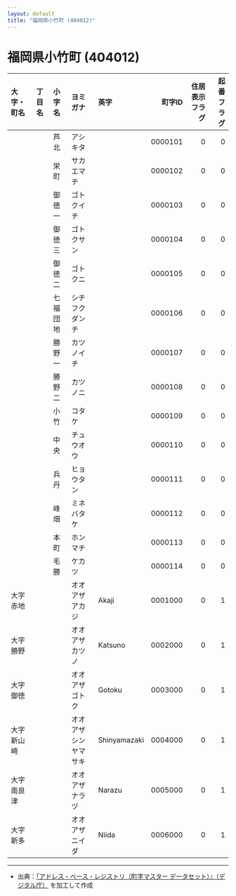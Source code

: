 ```yaml
---
layout: default
title: "福岡県小竹町 (404012)"
---
```


# 福岡県小竹町 (404012)

| 大字・町名 | 丁目名 | 小字名 | ヨミガナ | 英字 | 町字ID | 住居表示フラグ | 起番フラグ |
|:--------|:------|:------|:-----------------|:---------------------|--------:|----------:|--------:|
|  |  | 芦北 | アシキタ |  | 0000101 | 0 | 0 |
|  |  | 栄町 | サカエマチ |  | 0000102 | 0 | 0 |
|  |  | 御徳一 | ゴトクイチ |  | 0000103 | 0 | 0 |
|  |  | 御徳三 | ゴトクサン |  | 0000104 | 0 | 0 |
|  |  | 御徳二 | ゴトクニ |  | 0000105 | 0 | 0 |
|  |  | 七福団地 | シチフクダンチ |  | 0000106 | 0 | 0 |
|  |  | 勝野一 | カツノイチ |  | 0000107 | 0 | 0 |
|  |  | 勝野二 | カツノニ |  | 0000108 | 0 | 0 |
|  |  | 小竹 | コタケ |  | 0000109 | 0 | 0 |
|  |  | 中央 | チュウオウ |  | 0000110 | 0 | 0 |
|  |  | 兵丹 | ヒョウタン |  | 0000111 | 0 | 0 |
|  |  | 峰畑 | ミネバタケ |  | 0000112 | 0 | 0 |
|  |  | 本町 | ホンマチ |  | 0000113 | 0 | 0 |
|  |  | 毛勝 | ケカツ |  | 0000114 | 0 | 0 |
| 大字赤地 |  |  | オオアザアカジ | Akaji | 0001000 | 0 | 1 |
| 大字勝野 |  |  | オオアザカツノ | Katsuno | 0002000 | 0 | 1 |
| 大字御徳 |  |  | オオアザゴトク | Gotoku | 0003000 | 0 | 1 |
| 大字新山崎 |  |  | オオアザシンヤマサキ | Shinyamazaki | 0004000 | 0 | 1 |
| 大字南良津 |  |  | オオアザナラヅ | Narazu | 0005000 | 0 | 1 |
| 大字新多 |  |  | オオアザニイダ | Niida | 0006000 | 0 | 1 |

---

- 出典：[「アドレス・ベース・レジストリ（町字マスター データセット）』（デジタル庁）](https://www.digital.go.jp/policies/base_registry_address/) を加工して作成